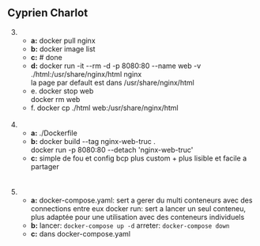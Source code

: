 ## Cyprien Charlot

3.
    - **a:** docker pull nginx<br />
    - **b:** docker image list<br />
    - **c:** # done<br />
    - **d:** docker run -it --rm -d -p 8080:80 --name web -v ./html:/usr/share/nginx/html nginx<br />
    la page par default est dans /usr/share/nginx/html
    - e. docker stop web<br />
    docker rm web<br />
    - f. docker cp ./html web:/usr/share/nginx/html
<br /><br />

4.
    - **a:** ./Dockerfile
    - **b:** docker build --tag nginx-web-truc .<br />
    docker run -p 8080:80 --detach 'nginx-web-truc'<br />
    - **c:** simple de fou et config bcp plus custom + plus lisible et facile a partager<br />
<br /><br />

6.
    - **a:** docker-compose.yaml: sert a gerer du multi conteneurs avec des connections entre eux
    docker run: sert a lancer un seul conteneu, plus adaptée pour une utilisation avec des conteneurs individuels
    - **b:** lancer: `docker-compose up -d`
    arreter: `docker-compose down`
    - **c:** dans docker-compose.yaml